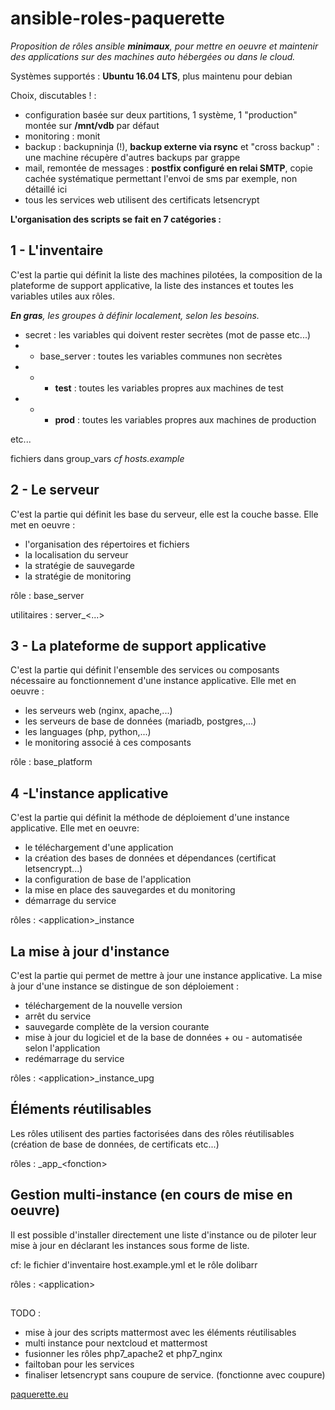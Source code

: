 # ansible-roles-paquerette

*Proposition de rôles ansible **minimaux**, pour mettre en oeuvre et maintenir des applications sur des machines auto hébergées ou dans le cloud.* 

Systèmes supportés : **Ubuntu 16.04 LTS**, plus maintenu pour debian

Choix, discutables ! :

- configuration basée sur deux partitions, 1 système, 1 "production" montée sur **/mnt/vdb** par défaut
- monitoring : monit
- backup : backupninja (!), **backup externe via rsync** et "cross backup" : une machine récupère d'autres backups par grappe
- mail, remontée de messages : **postfix configuré en relai SMTP**, copie cachée systématique permettant l'envoi de sms par exemple, non détaillé ici
- tous les services web utilisent des certificats letsencrypt

**L'organisation des scripts se fait en 7 catégories :**

## 1 - L'inventaire
C'est la partie qui définit la liste des machines pilotées, la composition de la plateforme de support applicative, la liste des instances et toutes les variables utiles aux rôles.

***En gras**, les groupes à définir localement, selon les besoins.* 
- secret : les variables qui doivent rester secrètes (mot de passe etc...)
- - base_server : toutes les variables communes non secrètes
- - - **test** : toutes les variables propres aux machines de test
- - - **prod** : toutes les variables propres aux machines de production

etc...

fichiers dans group_vars
*cf hosts.example*


## 2 - Le serveur
C'est la partie qui définit les base du serveur, elle est la couche basse. Elle met en oeuvre :
- l'organisation des répertoires et fichiers
- la localisation du serveur
- la stratégie de sauvegarde
- la stratégie de monitoring

rôle : base_server

utilitaires : server_\<...\>

## 3 - La plateforme de support applicative
C'est la partie qui définit l'ensemble des services ou composants nécessaire au fonctionnement d'une instance applicative. Elle met en oeuvre :
- les serveurs web (nginx, apache,...)
- les serveurs de base de données (mariadb, postgres,...)
- les languages (php, python,...)
- le monitoring associé à ces composants

rôle : base_platform

## 4 -L'instance applicative
C'est la partie qui définit la méthode de déploiement d'une instance applicative. Elle met en oeuvre:
- le téléchargement d'une application
- la création des bases de données et dépendances (certificat letsencrypt...)
- la configuration de base de l'application
- la mise en place des sauvegardes et du monitoring
- démarrage du service

rôles : \<application\>_instance

## La mise à jour d'instance
C'est la partie qui permet de mettre à jour une instance applicative. La mise à jour d'une instance se distingue de son déploiement :
- téléchargement de la nouvelle version
- arrêt du service
- sauvegarde complète de la version courante
- mise à jour du logiciel et de la base de données + ou - automatisée selon l'application
- redémarrage du service

rôles : \<application\>_instance_upg

## Éléments réutilisables

Les rôles utilisent des parties factorisées dans des rôles réutilisables (création de base de données, de certificats etc...)

rôles : \_app\_\<fonction\>

## Gestion multi-instance (en cours de mise en oeuvre)

Il est possible d'installer directement une liste d'instance ou de piloter leur mise à jour en déclarant les instances sous forme de liste.

cf: le fichier d'inventaire host.example.yml et le rôle dolibarr

rôles : \<application\>

##

TODO : 

- mise à jour des scripts mattermost avec les éléments réutilisables
- multi instance pour nextcloud et mattermost
- fusionner les rôles php7_apache2 et php7_nginx
- failtoban pour les services
- finaliser letsencrypt sans coupure de service. (fonctionne avec coupure)

[paquerette.eu](http://paquerette.eu)